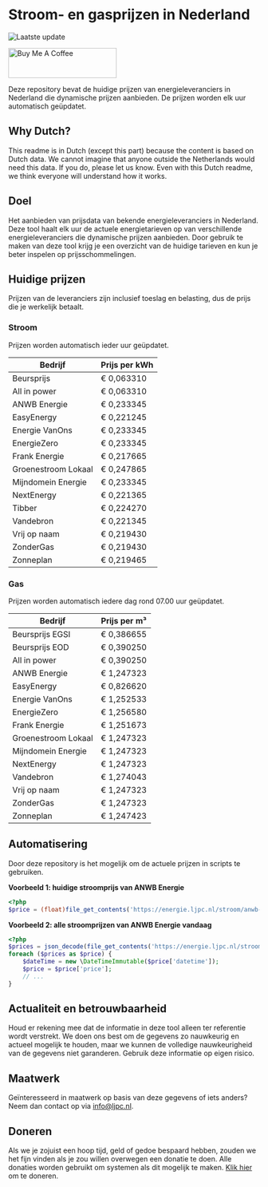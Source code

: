 # Stroom- en gasprijzen in Nederland

![Laatste update](https://img.shields.io/badge/laatste%20update-2025--03--31%2016%3A00%20CET-brightgreen)

<a href="https://www.buymeacoffee.com/Lars-" target="_blank"><img src="https://cdn.buymeacoffee.com/buttons/v2/default-orange.png" alt="Buy Me A Coffee" height="60" style="height: 60px !important;width: 217px !important;" ></a>

Deze repository bevat de huidige prijzen van energieleveranciers in Nederland die dynamische prijzen aanbieden. De prijzen worden elk uur automatisch geüpdatet.

## Why Dutch?

This readme is in Dutch (except this part) because the content is based on Dutch data. We cannot imagine that anyone outside the Netherlands would need this data. If you do, please let us know. Even with this Dutch readme, we think
everyone will understand how it works.

## Doel

Het aanbieden van prijsdata van bekende energieleveranciers in Nederland. Deze tool haalt elk uur de actuele energietarieven op van verschillende energieleveranciers die dynamische prijzen aanbieden. Door gebruik te maken van deze tool
krijg je een overzicht van de huidige tarieven en kun je beter inspelen op prijsschommelingen.

## Huidige prijzen

Prijzen van de leveranciers zijn inclusief toeslag en belasting, dus de prijs die je werkelijk betaalt.

### Stroom

Prijzen worden automatisch ieder uur geüpdatet.

 Bedrijf | Prijs per kWh 
---------|---------------
Beursprijs | € 0,063310
All in power | € 0,063310
ANWB Energie | € 0,233345
EasyEnergy | € 0,221245
Energie VanOns | € 0,233345
EnergieZero | € 0,233345
Frank Energie | € 0,217665
Groenestroom Lokaal | € 0,247865
Mijndomein Energie | € 0,233345
NextEnergy | € 0,221365
Tibber | € 0,224270
Vandebron | € 0,221345
Vrij op naam | € 0,219430
ZonderGas | € 0,219430
Zonneplan | € 0,219465


### Gas

Prijzen worden automatisch iedere dag rond 07.00 uur geüpdatet.

 Bedrijf | Prijs per m³ 
---------|--------------
Beursprijs EGSI | € 0,386655
Beursprijs EOD | € 0,390250
All in power | € 0,390250
ANWB Energie | € 1,247323
EasyEnergy | € 0,826620
Energie VanOns | € 1,252533
EnergieZero | € 1,256580
Frank Energie | € 1,251673
Groenestroom Lokaal | € 1,247323
Mijndomein Energie | € 1,247323
NextEnergy | € 1,247323
Vandebron | € 1,274043
Vrij op naam | € 1,247323
ZonderGas | € 1,247323
Zonneplan | € 1,247423


## Automatisering

Door deze repository is het mogelijk om de actuele prijzen in scripts te gebruiken.

**Voorbeeld 1: huidige stroomprijs van ANWB Energie**

```php
<?php
$price = (float)file_get_contents('https://energie.ljpc.nl/stroom/anwb-energie-nu.txt');

```

**Voorbeeld 2: alle stroomprijzen van ANWB Energie vandaag**

```php
<?php
$prices = json_decode(file_get_contents('https://energie.ljpc.nl/stroom/all-in-power-vandaag.json'),true);
foreach ($prices as $price) {
    $dateTime = new \DateTimeImmutable($price['datetime']);
    $price = $price['price'];
    // ...
}
```

## Actualiteit en betrouwbaarheid

Houd er rekening mee dat de informatie in deze tool alleen ter referentie wordt verstrekt. We doen ons best om de gegevens zo nauwkeurig en actueel mogelijk te houden, maar we kunnen de volledige nauwkeurigheid van de gegevens niet
garanderen. Gebruik deze informatie op eigen risico.

## Maatwerk

Geïnteresseerd in maatwerk op basis van deze gegevens of iets anders? Neem dan contact op
via [info@ljpc.nl](mailto:info@ljpc.nl?subject=Energie%20prijzen).

## Doneren

Als we je zojuist een hoop tijd, geld of gedoe bespaard hebben, zouden we het fijn vinden als je zou willen overwegen een
donatie te doen. Alle donaties worden gebruikt om systemen als dit mogelijk te
maken. [Klik hier](https://www.buymeacoffee.com/Lars-) om te doneren.
